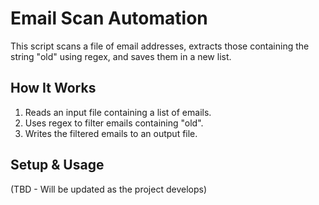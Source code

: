 # Email Scan Automation

This script scans a file of email addresses, extracts those containing the string "old" using regex, and saves them in a new list.

## How It Works
1. Reads an input file containing a list of emails.
2. Uses regex to filter emails containing "old".
3. Writes the filtered emails to an output file.

## Setup & Usage
(TBD - Will be updated as the project develops)

